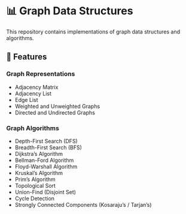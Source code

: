 
# 📊 Graph Data Structures

This repository contains implementations of graph data structures and algorithms.

## 📁 Features

### Graph Representations
- Adjacency Matrix
- Adjacency List
- Edge List
- Weighted and Unweighted Graphs
- Directed and Undirected Graphs

### Graph Algorithms
- Depth-First Search (DFS)
- Breadth-First Search (BFS)
- Dijkstra’s Algorithm
- Bellman-Ford Algorithm
- Floyd-Warshall Algorithm
- Kruskal’s Algorithm
- Prim’s Algorithm
- Topological Sort
- Union-Find (Disjoint Set)
- Cycle Detection
- Strongly Connected Components (Kosaraju’s / Tarjan’s)


